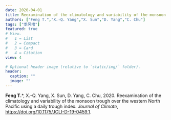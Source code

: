 ```yaml
---
date: 2020-04-01
title: Reexamination of the climatology and variability of the monsoon trough over the western North Pacific using a daily trough index
authors: ["Feng T.","X.-Q. Yang","X. Sun","D. Yang","C. Chu"]
tags: ["季风槽"]
featured: true
# View.
#   1 = List
#   2 = Compact
#   3 = Card
#   4 = Citation
view: 4

# Optional header image (relative to `static/img/` folder).
header:
  caption: ""
  image: ""
---
```


**Feng T.**\*, X.-Q. Yang, X. Sun, D. Yang, C. Chu, 2020. Reexamination of the climatology and variability of the monsoon trough over the western North Pacific using a daily trough index.  *Journal of Climate*, https://doi.org/10.1175/JCLI-D-19-0459.1.
